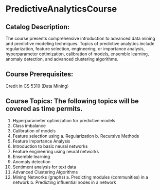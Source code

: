 # PredictiveAnalyticsCourse

## Catalog Description: 

The course presents comprehensive introduction to advanced data mining and predictive modeling techniques. Topics of predictive analytics include regularization, feature selection, engineering, or importance analysis, hyperparameter optimization, calibration of models, ensemble learning, anomaly detection, and advanced clustering algorithms.

## Course Prerequisites: 

Credit in CS 5310 (Data Mining)


## Course Topics: The following topics will be covered as time permits. 

1.	Hyperparameter optimization for predictive models
2.	Class imbalance 
3.	Calibration of models
4.	Feature selection using
a.	Regularization
b.	Recursive Methods
5.	Feature Importance Analysis
6.	Introduction to basic neural networks
7.	Feature engineering using neural networks
8.	Ensemble learning
9.	Anomaly detection
10.	Sentiment analysis for text data
11.	Advanced Clustering Algorithms
12.	Mining Networks (graphs)
a.	Predicting modules (communities) in a network
b.	Predicting influential nodes in a network

